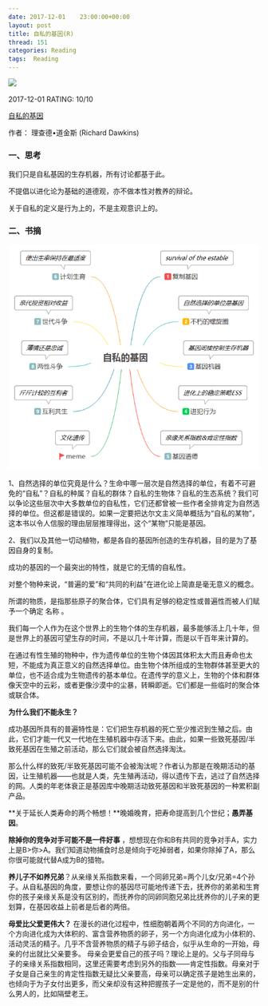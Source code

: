 ```yaml
---
date: 2017-12-01    23:00:00+00:00
layout: post
title: 自私的基因(R)
thread: 151
categories: Reading
tags:  Reading
---
```




<img src="https://images-cn.ssl-images-amazon.com/images/I/61PzEXu9zJL.jpg" width="200" />



2017-12-01 RATING:  10/10



[自私的基因](https://www.amazon.cn/%E9%81%93%E9%87%91%E6%96%AF%E4%BD%9C%E5%93%81%C2%B7%E8%87%AA%E7%A7%81%E7%9A%84%E5%9F%BA%E5%9B%A0-%E7%90%86%E6%9F%A5%E5%BE%B7%E2%80%A2%E9%81%93%E9%87%91%E6%96%AF/dp/B008MIGAI8)



作者： 理查德•道金斯 (Richard Dawkins) 



### 一、思考

我们只是自私基因的生存机器，所有讨论都基于此。

不提倡以进化论为基础的道德观，亦不做本性对教养的辩论。

关于自私的定义是行为上的，不是主观意识上的。





### 二、书摘



![](/images/自私的基因/提纲思维导图.png)



1、自然选择的单位究竟是什么？生命中哪一层次是自然选择的单位，有着不可避免的“自私”？自私的种属？自私的群体？自私的生物体？自私的生态系统？我们可以争论这些层次中大多数单位的自私性，它们还都曾被一些作者全排肯定为自然选择的单位。但这都是错误的。如果一定要把达尔文主义简单概括为“自私的某物”，这本书以令人信服的理由层层推理得出，这个“某物”只能是基因。



2、我们以及其他一切动植物，都是各自的基因所创造的生存机器，目的是为了基因自身的复制。



成功的基因的一个最突出的特性，就是它的无情的自私性。



对整个物种来说，“普遍的爱”和“共同的利益”在进化论上简直是毫无意义的概念。



所谓的物质，是指那些原子的聚合体，它们具有足够的稳定性或普遍性而被人们赋予一个确定 
名称 。



我们每一个人作为在这个世界上的生物个体的生存机器，最多能够活上几十年，但是世界上的基因可望生存的时间，不是以几十年计算，而是以千百年来计算的。 



在通过有性生殖的物种中，作为遗传单位的生物个体因其体积太大而且寿命也太短，不能成为真正意义的自然选择单位。由生物个体所组成的生物群体甚至更大的单位，也不适合成为生物遗传的基本单位。在遗传学的意义上，生物的个体和群体像天空中的云彩，或者更像沙漠中的尘暴，转瞬即逝。它们都是一些临时的聚合体或联合体。 



**为什么我们不能永生？**

成功基因所具有的普遍特性是：它们把生存机器的死亡至少推迟到生殖之后。由此，它们才能一代又一代地在生殖机器中存活下来。由此，如果一些致死基因/半致死基因在生殖之前活动，那么它们就会被自然选择淘汰。

那么什么样的致死/半致死基因可能不会被淘汰呢？作者认为那是在晚期活动的基因，让生殖机器——也就是人类，先生殖再活动，得以遗传下去，逃过了自然选择的网。人类的年老体衰正是基因库中晚期活动致死基因和半致死基因的一种累积副产品。



**关于延长人类寿命的两个畅想！**晚婚晚育，把寿命提高到几个世纪；**愚弄基因**。



**除掉你的竞争对手可能不是一件好事** ，想想现在你和B有共同的竞争对手A，实力上是B>你>A。我们知道动物捕食时总是倾向于吃掉弱者，如果你除掉了A，那么你很可能就代替A成为B的猎物。



**养儿子不如养兄弟**？从亲缘关系指数来看，一个同卵兄弟=两个儿女/兄弟=4个孙子。从自私基因的角度，要想让你的基因尽可能地传递下去，抚养你的弟弟和生育你的孩子亲缘关系是没有区别的，而抚养你的同卵同胞兄弟比抚养你的儿子来的更划算，在基因收益上前者是后者的两倍。



**母爱比父爱更伟大？**  在漫长的进化过程中，性细胞朝着两个不同的方向进化，一个方向进化成为大体积的、富含营养物质的卵子，另一个方向进化成为小体积的、活动灵活的精子。几乎不含营养物质的精子与卵子结合，似乎从生命的一开始，母亲的付出就比父亲要多。  母亲会更爱自己的孩子吗？理论上是的。父与子同母与子的亲缘关系指数相同，这里还需要考虑到另外的指数——肯定性指数。母亲对于子女是自己亲生的肯定性指数无疑比父亲要高，母亲可以确定孩子是她生出来的，也倾向于为子女付出更多，而父亲却没有这种把握孩子一定是他的，而不是别的什么男人的，比如隔壁老王。











































